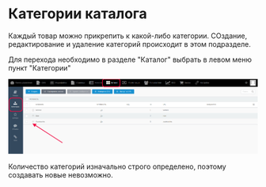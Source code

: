 # Категории каталога

Каждый товар можно прикрепить к какой-либо категории. СОздание, редактирование и удаление категорий происходит в этом подразделе.

Для перехода необходимо в разделе "Каталог" выбрать в левом меню пункт "Категории"

![Категории каталога](./../../assets/images/category-ru.png)

Количество категорий изначально строго определено, поэтому создавать новые невозможно.
